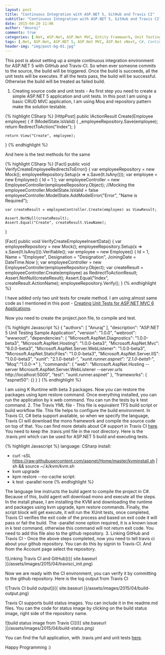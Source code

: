 ```yaml
---
layout: post
title: "Continuous Integration with ASP.NET 5, GitHub and Travis CI"
subtitle: "Continuous Integration with ASP.NET 5, GitHub and Travis CI"
date: 2015-04-20 11:06
author: "Anuraj"
comments: true
categories: [.Net, ASP.Net, ASP.Net MVC, Entity Framework, Unit Testing]
tags: [.Net, ASP.Net, ASP.NET 5, ASP.Net MVC, ASP.Net vNext, C#, Continuous integration, Travis CI, XUnit]
header-img: "img/post-bg-01.jpg"
---
```

This post is about setting up a simple continuous integration environment for ASP.NET 5 with GitHub and Travis-CI. So when ever someone commits to the source, the build will be triggered. Once the build is succeeds, all the unit tests will be executes. If all the tests pass, the build will be successful. Otherwise the build will be treated as failed build. 



1.  Creating source code and unit tests - As first step you need to create a simple ASP.NET 5 application and unit tests. In this post I am using a basic CRUD MVC application, I am using Moq and repository pattern make the solution testable.

{% highlight CSharp %}
[HttpPost]
public IActionResult Create(Employee employee)
{
	if (ModelState.IsValid)
	{
		_employeeRepository.Save(employee);
		return RedirectToAction("Index");
	}

	return View("Create", employee);
}
{% endhighlight %}

And here is the test methods for the same

{% highlight CSharp %}
[Fact]
public void VerifyCreateEmployeeRedirectsToError()
{
	var employeeRepository = new Mock<IEmployeeRepository>();
	employeeRepository.Setup(x => x.Save(It.IsAny<Employee>()));
	var employee = new Employee() { Id = 1 };
	var employeeController = new EmployeeController(employeeRepository.Object);
	//Mocking the employeeController.ModelState.IsValid = false
	employeeController.ModelState.AddModelError("Error", "Name is Required");

	var createResult = employeeController.Create(employee) as ViewResult;

	Assert.NotNull(createResult);
	Assert.Equal("Create", createResult.ViewName);
}

[Fact]
public void VerifyCreateEmployeeInsertData()
{
	var employeeRepository = new Mock<IEmployeeRepository>();
	employeeRepository.Setup(x => x.Save(It.IsAny<Employee>())).Verifiable();
	var employee = new Employee() { 
		Id = 1, 
		Name = "Employee", 
		Designation = "Designation", 
		JoiningDate = DateTime.Now };
	var employeeController = new EmployeeController(employeeRepository.Object);
	var createResult = employeeController.Create(employee) as RedirectToActionResult;
	Assert.NotNull(createResult);
	Assert.Equal("Index", createResult.ActionName);
	employeeRepository.Verify();
}
{% endhighlight %}

I have added only two unit tests for create method. I am using almost same code as I mentioned in this post - [Creating Unit Tests for ASP.NET MVC 6 Applications](http://www.dotnetthoughts.net/creating-unit-tests-for-asp-net-mvc-6-applications/).

Now you need to create the project.json file, to compile and test.

{% highlight Javascript %}
{
	"authors": [
		"Anuraj"
	],
	"description": "ASP.NET 5 Unit Testing Sample Application",
	"version": "1.0.0",
	"webroot": "wwwroot",
	"dependencies": {
		"Microsoft.AspNet.Diagnostics": "1.0.0-beta3",
		"Microsoft.AspNet.Hosting": "1.0.0-beta3",
		"Microsoft.AspNet.Mvc": "6.0.0-beta3",
		"Microsoft.AspNet.Server.WebListener": "1.0.0-beta3",
		"Microsoft.AspNet.StaticFiles": "1.0.0-beta3",
		"Microsoft.AspNet.Server.IIS": "1.0.0-beta3",
		"xunit": "2.1.0-beta1-*",
        "xunit.runner.aspnet": "2.1.0-beta1-*",
		"Moq":"1.0.0-*"
	},
	"commands": {
		"web": "Microsoft.AspNet.Hosting --server Microsoft.AspNet.Server.WebListener --server.urls http://localhost:5000",
		"test": "xunit.runner.aspnet"
	},
	"frameworks": {
		"aspnet50": {}
	}
}
{% endhighlight %}

I am using K Runtime with beta 3 packages. Now you can restore the packages using kpm restore command. Once everything installed, you can run the application by k web command. You can run the tests by k test command.
2.  The Travis YML file - This file is equivalent TFS build script or build workflow file. This file helps to configure the build environment. In Travis CI, C# beta support available, so when we specify the language, Travis CI will download the mono framework and compile the source code on top of that. You can find more details about C# support in Travis CI [here](http://docs.travis-ci.com/user/languages/csharp/). You need to keep the .travis.yml file in the root directory. Here is the .travis.yml which can be used for ASP.NET 5 build and executing tests.

{% highlight Javascript %}
language: CSharp
install:
  - curl -sSL https://raw.githubusercontent.com/aspnet/Home/master/kvminstall.sh | sh && source ~/.k/kvm/kvm.sh
  - kvm upgrade
  - kpm restore --no-cache
script:
  - k test -parallel none
{% endhighlight %}

The language line instructs the build agent to compile the project in C#. Because of this, build agent will download mono and execute all the steps. In the install phase, I am installing the KVM and downloading the runtime and packages using kvm upgrade, kpm restore commands. Finally, the script block will get execute, it will run the XUnit tests, once completed, Travis CI verifies the exit code of the process and based on exit code it will pass or fail the build. The -parallel none option required, it is a known issue in k test command, otherwise this command will not return exit code. You need to add this file also to the github repository.
3.  Linking GitHub and Travis CI - Once the above steps completed, now you need to tell travis ci about your github repository. You can do this by signin to Travis-CI. And from the Account page select the repository. 

![Linking Travis CI and GitHub]({{ site.baseurl }}/assets/images/2015/04/travisci_init.png)

Now we are ready with the CI environment, you can verify it by committing to the github repository. Here is the log output from Travis CI

![Travis CI build output]({{ site.baseurl }}/assets/images/2015/04/build-output.png)

Travis CI supports build status images. You can include it in the readme.md files. You can the code for status image by clicking on the build status image, right side of the repository name.

![build status image from Travis CI]({{ site.baseurl }}/assets/images/2015/04/build-status.png)

You can find the full application, with .travis.yml and unit tests [here](https://github.com/anuraj/EmployeeApp). 

Happy Programming :)


